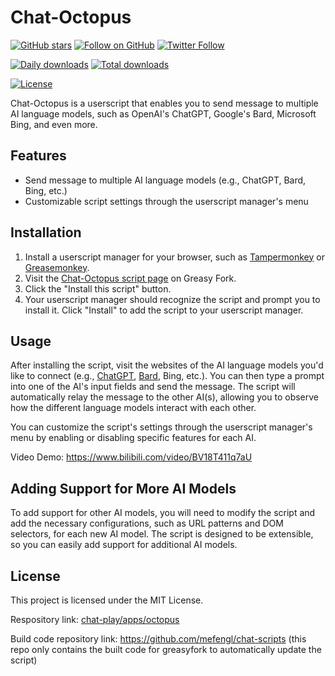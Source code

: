 # Chat-Octopus

[![GitHub stars](https://img.shields.io/github/stars/mefengl/chat-play?style=social)](https://github.com/mefengl/chat-play)
[![Follow on GitHub](https://img.shields.io/github/followers/mefengl?label=Follow%20%40mefengl&style=social)](https://github.com/mefengl)
[![Twitter Follow](https://img.shields.io/twitter/follow/mefengl?style=social)](https://twitter.com/mefengl)

[![Daily downloads](https://img.shields.io/greasyfork/dd/462713)](https://greasyfork.org/zh-CN/scripts/462713-chat-octopus/stats)
[![Total downloads](https://img.shields.io/greasyfork/dt/462713)](https://greasyfork.org/zh-CN/scripts/462713-chat-octopus/stats)

[![License](https://img.shields.io/greasyfork/l/462713?color=&label=License)](https://opensource.org/licenses/MIT)

Chat-Octopus is a userscript that enables you to send message to multiple AI language models, such as OpenAI's ChatGPT, Google's Bard, Microsoft Bing, and even more.

## Features

- Send message to multiple AI language models (e.g., ChatGPT, Bard, Bing, etc.)
- Customizable script settings through the userscript manager's menu

## Installation

1. Install a userscript manager for your browser, such as [Tampermonkey](https://www.tampermonkey.net/) or [Greasemonkey](https://addons.mozilla.org/en-US/firefox/addon/greasemonkey/).
2. Visit the [Chat-Octopus script page](https://greasyfork.org/scripts/462713-chat-octopus) on Greasy Fork.
3. Click the "Install this script" button.
4. Your userscript manager should recognize the script and prompt you to install it. Click "Install" to add the script to your userscript manager.

## Usage

After installing the script, visit the websites of the AI language models you'd like to connect (e.g., [ChatGPT](https://chat.openai.com/), [Bard](https://bard.google.com/), Bing, etc.). You can then type a prompt into one of the AI's input fields and send the message. The script will automatically relay the message to the other AI(s), allowing you to observe how the different language models interact with each other.

You can customize the script's settings through the userscript manager's menu by enabling or disabling specific features for each AI.

<!--
<iframe src="//player.bilibili.com/player.html?aid=484231810&bvid=BV18T411q7aU&cid=1073431117&page=1" scrolling="no" border="0" frameborder="no" framespacing="0" allowfullscreen="true"> </iframe<iframe src="//player.bilibili.com/player.html?aid=484231810&bvid=BV18T411q7aU&cid=1073431117&page=1" scrolling="no" border="0" frameborder="no" framespacing="0" allowfullscreen="true" width="800" height="450"> </iframe>
-->
Video Demo: https://www.bilibili.com/video/BV18T411q7aU

## Adding Support for More AI Models

To add support for other AI models, you will need to modify the script and add the necessary configurations, such as URL patterns and DOM selectors, for each new AI model. The script is designed to be extensible, so you can easily add support for additional AI models.

## License

This project is licensed under the MIT License.

Respository link: [chat-play/apps/octopus](https://github.com/mefengl/chat-play)

Build code repository link: https://github.com/mefengl/chat-scripts (this repo only contains the built code for greasyfork to automatically update the script)
